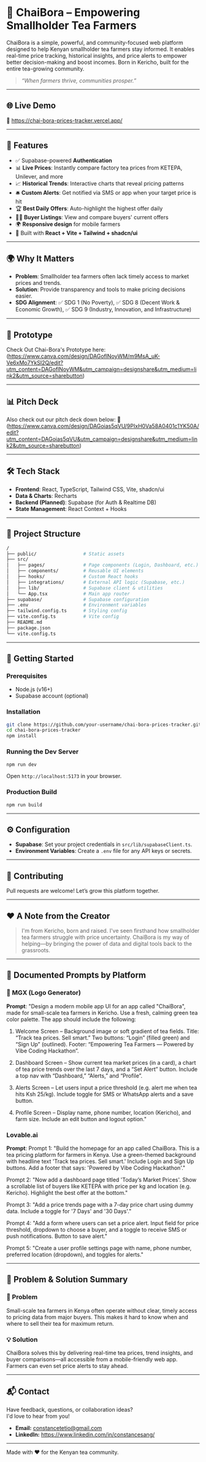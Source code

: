 # 🍃 ChaiBora – Empowering Smallholder Tea Farmers

ChaiBora is a simple, powerful, and community-focused web platform designed to help Kenyan smallholder tea farmers stay informed. It enables real-time price tracking, historical insights, and price alerts to empower better decision-making and boost incomes. Born in Kericho, built for the entire tea-growing community.

> *“When farmers thrive, communities prosper.”*

---

## 🌐 Live Demo

🔗 https://chai-bora-prices-tracker.vercel.app/

---

## 🌟 Features

- ✅ Supabase-powered **Authentication**
- 📊 **Live Prices**: Instantly compare factory tea prices from KETEPA, Unilever, and more
- 📈 **Historical Trends**: Interactive charts that reveal pricing patterns
- 🛎️ **Custom Alerts**: Get notified via SMS or app when your target price is hit
- 🏆 **Best Daily Offers**: Auto-highlight the highest offer daily
- 🧑‍💼 **Buyer Listings**: View and compare buyers' current offers
- 🌍 **Responsive design** for mobile farmers
- 🧠 Built with **React + Vite + Tailwind + shadcn/ui**

---

## 🌍 Why It Matters

* **Problem**: Smallholder tea farmers often lack timely access to market prices and trends.
* **Solution**: Provide transparency and tools to make pricing decisions easier.
* **SDG Alignment**: ✅ SDG 1 (No Poverty), ✅ SDG 8 (Decent Work & Economic Growth), ✅ SDG 9 (Industry, Innovation, and Infrastructure)

---

## 🧪 Prototype
Check Out Chai-Bora's Prototype here:
(https://www.canva.com/design/DAGoflNoyWM/m9MsA_uK-Ve6xMo7YkSI2Q/edit?utm_content=DAGoflNoyWM&utm_campaign=designshare&utm_medium=link2&utm_source=sharebutton)

---

## 📊 Pitch Deck
Also check out our pitch deck down below:
🎤 (https://www.canva.com/design/DAGoias5qVU/9PIxH0Va58A0401c1YK50A/edit?utm_content=DAGoias5qVU&utm_campaign=designshare&utm_medium=link2&utm_source=sharebutton)

---

## 🛠️ Tech Stack

* **Frontend**: React, TypeScript, Tailwind CSS, Vite, shadcn/ui
* **Data & Charts**: Recharts
* **Backend (Planned)**: Supabase (for Auth & Realtime DB)
* **State Management**: React Context + Hooks

---

## 📁 Project Structure

```bash
/
├── public/                 # Static assets
├── src/
│   ├── pages/              # Page components (Login, Dashboard, etc.)
│   ├── components/         # Reusable UI elements
│   ├── hooks/              # Custom React hooks
│   ├── integrations/       # External API logic (Supabase, etc.)
│   ├── lib/                # Supabase client & utilities
│   └── App.tsx             # Main app router
├── supabase/               # Supabase configuration
├── .env                    # Environment variables
├── tailwind.config.ts      # Styling config
├── vite.config.ts          # Vite config
├── README.md
├── package.json
└── vite.config.ts
```

---

## 🚀 Getting Started

### Prerequisites

* Node.js (v16+)
* Supabase account (optional)

### Installation

```bash
git clone https://github.com/your-username/chai-bora-prices-tracker.git
cd chai-bora-prices-tracker
npm install
```

### Running the Dev Server

```bash
npm run dev
```

Open `http://localhost:5173` in your browser.

### Production Build

```bash
npm run build
```

---

## ⚙️ Configuration

* **Supabase**: Set your project credentials in `src/lib/supabaseClient.ts`.
* **Environment Variables**: Create a `.env` file for any API keys or secrets.

---

## 🤝 Contributing

Pull requests are welcome! Let’s grow this platform together.

---

## ❤️ A Note from the Creator

> I'm from Kericho, born and raised. I've seen firsthand how smallholder tea farmers struggle with price uncertainty. ChaiBora is my way of helping—by bringing the power of data and digital tools back to the grassroots.

---

## 🧠 Documented Prompts by Platform

### 🔮 MGX (Logo Generator)

**Prompt**: 
"Design a modern mobile app UI for an app called "ChaiBora", made for small-scale tea farmers in Kericho. Use a fresh, calming green tea color palette. The app should include the following:

1. Welcome Screen – Background image or soft gradient of tea fields. Title: “Track tea prices. Sell smart.” Two buttons: “Login” (filled green) and “Sign Up” (outlined). Footer: “Empowering Tea Farmers — Powered by Vibe Coding Hackathon”.

2. Dashboard Screen – Show current tea market prices (in a card), a chart of tea price trends over the last 7 days, and a “Set Alert” button. Include a top nav with “Dashboard,” “Alerts,” and “Profile”.

3. Alerts Screen – Let users input a price threshold (e.g. alert me when tea hits Ksh 25/kg). Include toggle for SMS or WhatsApp alerts and a save button.

4. Profile Screen – Display name, phone number, location (Kericho), and farm size. Include an edit button and logout option."


###  Lovable.ai 

**Prompt**: 
Prompt 1:
"Build the homepage for an app called ChaiBora. This is a tea pricing platform for farmers in Kenya. Use a green-themed background with headline text 'Track tea prices. Sell smart.' Include Login and Sign Up buttons. Add a footer that says: 'Powered by Vibe Coding Hackathon'."

Prompt 2:
"Now add a dashboard page titled 'Today’s Market Prices'. Show a scrollable list of buyers like KETEPA with price per kg and location (e.g. Kericho). Highlight the best offer at the bottom."

Prompt 3:
"Add a price trends page with a 7-day price chart using dummy data. Include a toggle for '7 Days' and '30 Days'."

Prompt 4:
"Add a form where users can set a price alert. Input field for price threshold, dropdown to choose a buyer, and a toggle to receive SMS or push notifications. Button to save alert."

Prompt 5:
"Create a user profile settings page with name, phone number, preferred location (dropdown), and toggles for alerts."



---

## 🧩 Problem & Solution Summary

### 📍 Problem

Small-scale tea farmers in Kenya often operate without clear, timely access to pricing data from major buyers. This makes it hard to know when and where to sell their tea for maximum return.

### 💡 Solution

ChaiBora solves this by delivering real-time tea prices, trend insights, and buyer comparisons—all accessible from a mobile-friendly web app. Farmers can even set price alerts to stay ahead.

---

## 📬 Contact

Have feedback, questions, or collaboration ideas?  
I'd love to hear from you!

- **Email:** constancetetio@gmail.com
- **LinkedIn:** https://www.linkedin.com/in/constancesang/

---

Made with ❤️ for the Kenyan tea community.
